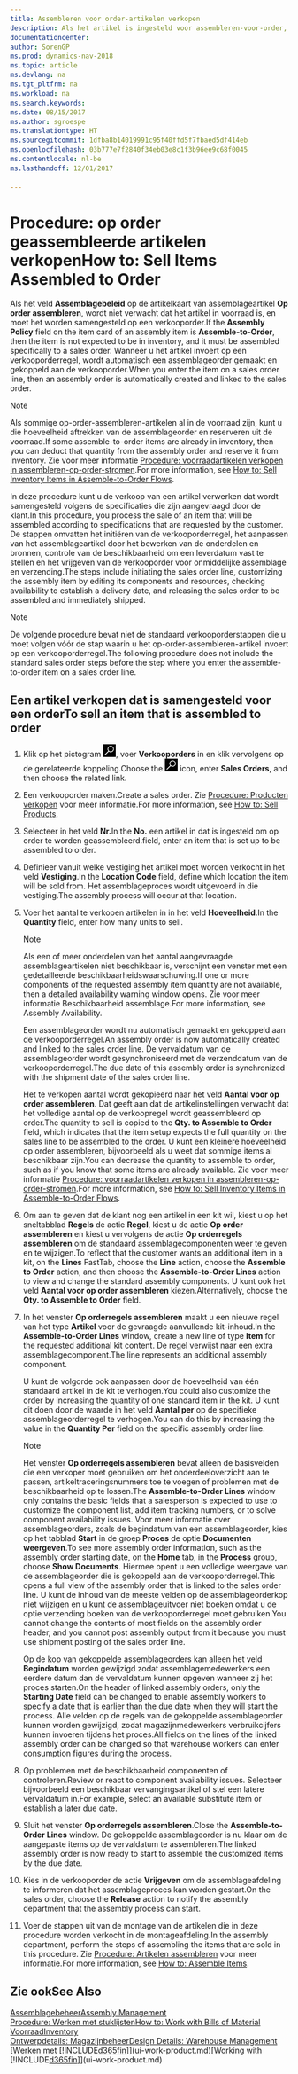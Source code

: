 ```yaml
---
title: Assembleren voor order-artikelen verkopen
description: Als het artikel is ingesteld voor assembleren-voor-order, wordt het artikel niet verwacht in voorraad te zijn en moet het specifiek voor een verkooporder worden geassembleerd. Wanneer u het artikel invoert op een verkooporderregel, wordt automatisch een assemblageorder gemaakt en gekoppeld aan de verkooporder.
documentationcenter: 
author: SorenGP
ms.prod: dynamics-nav-2018
ms.topic: article
ms.devlang: na
ms.tgt_pltfrm: na
ms.workload: na
ms.search.keywords: 
ms.date: 08/15/2017
ms.author: sgroespe
ms.translationtype: HT
ms.sourcegitcommit: 1dfba8b14019991c95f40ffd5f7fbaed5df414eb
ms.openlocfilehash: 03b777e7f2840f34eb03e8c1f3b96ee9c68f0045
ms.contentlocale: nl-be
ms.lasthandoff: 12/01/2017

---
```

# <a name="how-to-sell-items-assembled-to-order"></a><span data-ttu-id="9cafe-104">Procedure: op order geassembleerde artikelen verkopen</span><span class="sxs-lookup"><span data-stu-id="9cafe-104">How to: Sell Items Assembled to Order</span></span>
<span data-ttu-id="9cafe-105">Als het veld **Assemblagebeleid** op de artikelkaart van assemblageartikel **Op order assembleren**, wordt niet verwacht dat het artikel in voorraad is, en moet het worden samengesteld op een verkooporder.</span><span class="sxs-lookup"><span data-stu-id="9cafe-105">If the **Assembly Policy** field on the item card of an assembly item is **Assemble-to-Order**, then the item is not expected to be in inventory, and it must be assembled specifically to a sales order.</span></span> <span data-ttu-id="9cafe-106">Wanneer u het artikel invoert op een verkooporderregel, wordt automatisch een assemblageorder gemaakt en gekoppeld aan de verkooporder.</span><span class="sxs-lookup"><span data-stu-id="9cafe-106">When you enter the item on a sales order line, then an assembly order is automatically created and linked to the sales order.</span></span>  

> [!NOTE]  
>  <span data-ttu-id="9cafe-107">Als sommige op-order-assembleren-artikelen al in de voorraad zijn, kunt u die hoeveelheid aftrekken van de assemblageorder en reserveren uit de voorraad.</span><span class="sxs-lookup"><span data-stu-id="9cafe-107">If some assemble-to-order items are already in inventory, then you can deduct that quantity from the assembly order and reserve it from inventory.</span></span> <span data-ttu-id="9cafe-108">Zie voor meer informatie [Procedure: voorraadartikelen verkopen in assembleren-op-order-stromen](assembly-how-to-sell-assemble-to-order-items-and-inventory-items-together.md).</span><span class="sxs-lookup"><span data-stu-id="9cafe-108">For more information, see [How to: Sell Inventory Items in Assemble-to-Order Flows](assembly-how-to-sell-assemble-to-order-items-and-inventory-items-together.md).</span></span>  

<span data-ttu-id="9cafe-109">In deze procedure kunt u de verkoop van een artikel verwerken dat wordt samengesteld volgens de specificaties die zijn aangevraagd door de klant.</span><span class="sxs-lookup"><span data-stu-id="9cafe-109">In this procedure, you process the sale of an item that will be assembled according to specifications that are requested by the customer.</span></span> <span data-ttu-id="9cafe-110">De stappen omvatten het initiëren van de verkooporderregel, het aanpassen van het assemblageartikel door het bewerken van de onderdelen en bronnen, controle van de beschikbaarheid om een leverdatum vast te stellen en het vrijgeven van de verkooporder voor onmiddelijke assemblage en verzending.</span><span class="sxs-lookup"><span data-stu-id="9cafe-110">The steps include initiating the sales order line, customizing the assembly item by editing its components and resources, checking availability to establish a delivery date, and releasing the sales order to be assembled and immediately shipped.</span></span>  

> [!NOTE]  
>  <span data-ttu-id="9cafe-111">De volgende procedure bevat niet de standaard verkooporderstappen die u moet volgen vóór de stap waarin u het op-order-assembleren-artikel invoert op een verkooporderregel.</span><span class="sxs-lookup"><span data-stu-id="9cafe-111">The following procedure does not include the standard sales order steps before the step where you enter the assemble-to-order item on a sales order line.</span></span>  

## <a name="to-sell-an-item-that-is-assembled-to-order"></a><span data-ttu-id="9cafe-112">Een artikel verkopen dat is samengesteld voor een order</span><span class="sxs-lookup"><span data-stu-id="9cafe-112">To sell an item that is assembled to order</span></span>  
1.  <span data-ttu-id="9cafe-113">Klik op het pictogram ![Zoeken naar pagina of rapport](media/ui-search/search_small.png "pictogram Zoeken naar pagina of rapport"), voer **Verkooporders** in en klik vervolgens op de gerelateerde koppeling.</span><span class="sxs-lookup"><span data-stu-id="9cafe-113">Choose the ![Search for Page or Report](media/ui-search/search_small.png "Search for Page or Report icon") icon, enter **Sales Orders**, and then choose the related link.</span></span>  
2.  <span data-ttu-id="9cafe-114">Een verkooporder maken.</span><span class="sxs-lookup"><span data-stu-id="9cafe-114">Create a sales order.</span></span> <span data-ttu-id="9cafe-115">Zie [Procedure: Producten verkopen](sales-how-sell-products.md) voor meer informatie.</span><span class="sxs-lookup"><span data-stu-id="9cafe-115">For more information, see [How to: Sell Products](sales-how-sell-products.md).</span></span>  
3.  <span data-ttu-id="9cafe-116">Selecteer in het veld **Nr.**</span><span class="sxs-lookup"><span data-stu-id="9cafe-116">In the **No.**</span></span> <span data-ttu-id="9cafe-117">een artikel in dat is ingesteld om op order te worden geassembleerd.</span><span class="sxs-lookup"><span data-stu-id="9cafe-117">field, enter an item that is set up to be assembled to order.</span></span>  
4.  <span data-ttu-id="9cafe-118">Definieer vanuit welke vestiging het artikel moet worden verkocht in het veld **Vestiging**.</span><span class="sxs-lookup"><span data-stu-id="9cafe-118">In the **Location Code** field, define which location the item will be sold from.</span></span> <span data-ttu-id="9cafe-119">Het assemblageproces wordt uitgevoerd in die vestiging.</span><span class="sxs-lookup"><span data-stu-id="9cafe-119">The assembly process will occur at that location.</span></span>  
5.  <span data-ttu-id="9cafe-120">Voer het aantal te verkopen artikelen in in het veld **Hoeveelheid**.</span><span class="sxs-lookup"><span data-stu-id="9cafe-120">In the **Quantity** field, enter how many units to sell.</span></span>  

    > [!NOTE]  
    >  <span data-ttu-id="9cafe-121">Als een of meer onderdelen van het aantal aangevraagde assemblageartikelen niet beschikbaar is, verschijnt een venster met een gedetailleerde beschikbaarheidswaarschuwing.</span><span class="sxs-lookup"><span data-stu-id="9cafe-121">If one or more components of the requested assembly item quantity are not available, then a detailed availability warning window opens.</span></span> <span data-ttu-id="9cafe-122">Zie voor meer informatie Beschikbaarheid assemblage.</span><span class="sxs-lookup"><span data-stu-id="9cafe-122">For more information, see Assembly Availability.</span></span>  

    <span data-ttu-id="9cafe-123">Een assemblageorder wordt nu automatisch gemaakt en gekoppeld aan de verkooporderregel.</span><span class="sxs-lookup"><span data-stu-id="9cafe-123">An assembly order is now automatically created and linked to the sales order line.</span></span> <span data-ttu-id="9cafe-124">De vervaldatum van de assemblageorder wordt gesynchroniseerd met de verzenddatum van de verkooporderregel.</span><span class="sxs-lookup"><span data-stu-id="9cafe-124">The due date of this assembly order is synchronized with the shipment date of the sales order line.</span></span>  

    <span data-ttu-id="9cafe-125">Het te verkopen aantal wordt gekopieerd naar het veld **Aantal voor op order assembleren**. Dat geeft aan dat de artikelinstellingen verwacht dat het volledige aantal op de verkoopregel wordt geassembleerd op order.</span><span class="sxs-lookup"><span data-stu-id="9cafe-125">The quantity to sell is copied to the **Qty. to Assemble to Order** field, which indicates that the item setup expects the full quantity on the sales line to be assembled to the order.</span></span> <span data-ttu-id="9cafe-126">U kunt een kleinere hoeveelheid op order assembleren, bijvoorbeeld als u weet dat sommige items al beschikbaar zijn.</span><span class="sxs-lookup"><span data-stu-id="9cafe-126">You can decrease the quantity to assemble to order, such as if you know that some items are already available.</span></span> <span data-ttu-id="9cafe-127">Zie voor meer informatie [Procedure: voorraadartikelen verkopen in assembleren-op-order-stromen](assembly-how-to-sell-inventory-items-in-assemble-to-order-flows.md).</span><span class="sxs-lookup"><span data-stu-id="9cafe-127">For more information, see [How to: Sell Inventory Items in Assemble-to-Order Flows](assembly-how-to-sell-inventory-items-in-assemble-to-order-flows.md).</span></span>  

6.  <span data-ttu-id="9cafe-128">Om aan te geven dat de klant nog een artikel in een kit wil, kiest u op het sneltabblad **Regels** de actie **Regel**, kiest u de actie **Op order assembleren** en kiest u vervolgens de actie **Op orderregels assembleren** om de standaard assemblagecomponenten weer te geven en te wijzigen.</span><span class="sxs-lookup"><span data-stu-id="9cafe-128">To reflect that the customer wants an additional item in a kit, on the **Lines** FastTab, choose the **Line** action, choose the **Assemble to Order** action, and then choose the **Assemble-to-Order Lines** action to view and change the standard assembly components.</span></span> <span data-ttu-id="9cafe-129">U kunt ook het veld **Aantal voor op order assembleren** kiezen.</span><span class="sxs-lookup"><span data-stu-id="9cafe-129">Alternatively, choose the **Qty. to Assemble to Order** field.</span></span>  
7.  <span data-ttu-id="9cafe-130">In het venster **Op orderregels assembleren** maakt u een nieuwe regel van het type **Artikel** voor de gevraagde aanvullende kit-inhoud.</span><span class="sxs-lookup"><span data-stu-id="9cafe-130">In the **Assemble-to-Order Lines** window, create a new line of type **Item** for the requested additional kit content.</span></span> <span data-ttu-id="9cafe-131">De regel verwijst naar een extra assemblagecomponent.</span><span class="sxs-lookup"><span data-stu-id="9cafe-131">The line represents an additional assembly component.</span></span>  

    <span data-ttu-id="9cafe-132">U kunt de volgorde ook aanpassen door de hoeveelheid van één standaard artikel in de kit te verhogen.</span><span class="sxs-lookup"><span data-stu-id="9cafe-132">You could also customize the order by increasing the quantity of one standard item in the kit.</span></span> <span data-ttu-id="9cafe-133">U kunt dit doen door de waarde in het veld **Aantal per** op de specifieke assemblageorderregel te verhogen.</span><span class="sxs-lookup"><span data-stu-id="9cafe-133">You can do this by increasing the value in the **Quantity Per** field on the specific assembly order line.</span></span>  

    > [!NOTE]  
    >  <span data-ttu-id="9cafe-134">Het venster **Op orderregels assembleren** bevat alleen de basisvelden die een verkoper moet gebruiken om het onderdeeloverzicht aan te passen, artikeltraceringsnummers toe te voegen of problemen met de beschikbaarheid op te lossen.</span><span class="sxs-lookup"><span data-stu-id="9cafe-134">The **Assemble-to-Order Lines** window only contains the basic fields that a salesperson is expected to use to customize the component list, add item tracking numbers, or to solve component availability issues.</span></span> <span data-ttu-id="9cafe-135">Voor meer informatie over assemblageorders, zoals de begindatum van een assemblageorder, kies op het tabblad **Start** in de groep **Proces** de optie **Documenten weergeven**.</span><span class="sxs-lookup"><span data-stu-id="9cafe-135">To see more assembly order information, such as the assembly order starting date, on the **Home** tab, in the **Process** group, choose **Show Documents**.</span></span> <span data-ttu-id="9cafe-136">Hiermee opent u een volledige weergave van de assemblageorder die is gekoppeld aan de verkooporderregel.</span><span class="sxs-lookup"><span data-stu-id="9cafe-136">This opens a full view of the assembly order that is linked to the sales order line.</span></span> <span data-ttu-id="9cafe-137">U kunt de inhoud van de meeste velden op de assemblageorderkop niet wijzigen en u kunt de assemblageuitvoer niet boeken omdat u de optie verzending boeken van de verkooporderregel moet gebruiken.</span><span class="sxs-lookup"><span data-stu-id="9cafe-137">You cannot change the contents of most fields on the assembly order header, and you cannot post assembly output from it because you must use shipment posting of the sales order line.</span></span>  
    >   
    >  <span data-ttu-id="9cafe-138">Op de kop van gekoppelde assemblageorders kan alleen het veld **Begindatum** worden gewijzigd zodat assemblagemedewerkers een eerdere datum dan de vervaldatum kunnen opgeven wanneer zij het proces starten.</span><span class="sxs-lookup"><span data-stu-id="9cafe-138">On the header of linked assembly orders, only the **Starting Date** field can be changed to enable assembly workers to specify a date that is earlier than the due date when they will start the process.</span></span> <span data-ttu-id="9cafe-139">Alle velden op de regels van de gekoppelde assemblageorder kunnen worden gewijzigd, zodat magazijnmedewerkers verbruikcijfers kunnen invoeren tijdens het proces.</span><span class="sxs-lookup"><span data-stu-id="9cafe-139">All fields on the lines of the linked assembly order can be changed so that warehouse workers can enter consumption figures during the process.</span></span>  

8.  <span data-ttu-id="9cafe-140">Op problemen met de beschikbaarheid componenten of controleren.</span><span class="sxs-lookup"><span data-stu-id="9cafe-140">Review or react to component availability issues.</span></span> <span data-ttu-id="9cafe-141">Selecteer bijvoorbeeld een beschikbaar vervangingsartikel of stel een latere vervaldatum in.</span><span class="sxs-lookup"><span data-stu-id="9cafe-141">For example, select an available substitute item or establish a later due date.</span></span>  
9. <span data-ttu-id="9cafe-142">Sluit het venster **Op orderregels assembleren**.</span><span class="sxs-lookup"><span data-stu-id="9cafe-142">Close the **Assemble-to-Order Lines** window.</span></span> <span data-ttu-id="9cafe-143">De gekoppelde assemblageorder is nu klaar om de aangepaste items op de vervaldatum te assembleren.</span><span class="sxs-lookup"><span data-stu-id="9cafe-143">The linked assembly order is now ready to start to assemble the customized items by the due date.</span></span>  
10. <span data-ttu-id="9cafe-144">Kies in de verkooporder de actie **Vrijgeven** om de assemblageafdeling te informeren dat het assemblageproces kan worden gestart.</span><span class="sxs-lookup"><span data-stu-id="9cafe-144">On the sales order, choose the **Release** action to notify the assembly department that the assembly process can start.</span></span>  
11. <span data-ttu-id="9cafe-145">Voer de stappen uit van de montage van de artikelen die in deze procedure worden verkocht in de montageafdeling.</span><span class="sxs-lookup"><span data-stu-id="9cafe-145">In the assembly department, perform the steps of assembling the items that are sold in this procedure.</span></span> <span data-ttu-id="9cafe-146">Zie [Procedure: Artikelen assembleren](assembly-how-to-assemble-items.md) voor meer informatie.</span><span class="sxs-lookup"><span data-stu-id="9cafe-146">For more information, see [How to: Assemble Items](assembly-how-to-assemble-items.md).</span></span>  

## <a name="see-also"></a><span data-ttu-id="9cafe-147">Zie ook</span><span class="sxs-lookup"><span data-stu-id="9cafe-147">See Also</span></span>  
[<span data-ttu-id="9cafe-148">Assemblagebeheer</span><span class="sxs-lookup"><span data-stu-id="9cafe-148">Assembly Management</span></span>](assembly-assemble-items.md)  
[<span data-ttu-id="9cafe-149">Procedure: Werken met stuklijsten</span><span class="sxs-lookup"><span data-stu-id="9cafe-149">How to: Work with Bills of Material</span></span>](inventory-how-work-BOMs.md)  
[<span data-ttu-id="9cafe-150">Voorraad</span><span class="sxs-lookup"><span data-stu-id="9cafe-150">Inventory</span></span>](inventory-manage-inventory.md)  
[<span data-ttu-id="9cafe-151">Ontwerpdetails: Magazijnbeheer</span><span class="sxs-lookup"><span data-stu-id="9cafe-151">Design Details: Warehouse Management</span></span>](design-details-warehouse-management.md)  
<span data-ttu-id="9cafe-152">[Werken met [!INCLUDE[d365fin](includes/d365fin_md.md)]](ui-work-product.md)</span><span class="sxs-lookup"><span data-stu-id="9cafe-152">[Working with [!INCLUDE[d365fin](includes/d365fin_md.md)]](ui-work-product.md)</span></span>

